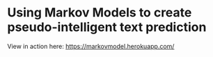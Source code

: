 # Using Markov Models to create pseudo-intelligent text prediction

View in action here: https://markovmodel.herokuapp.com/
